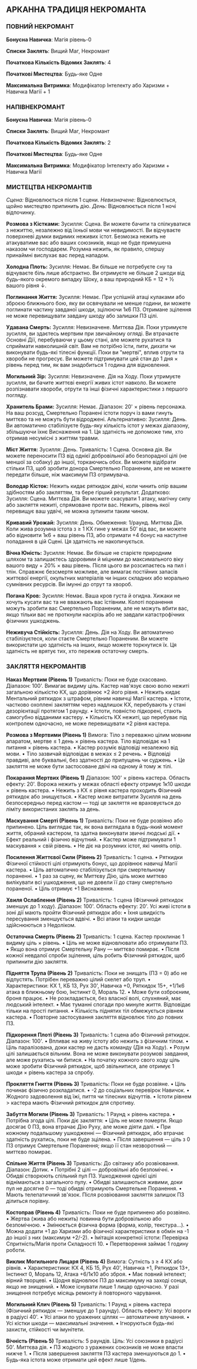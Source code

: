 ## АРКАННА ТРАДИЦІЯ НЕКРОМАНТА

### ПОВНИЙ НЕКРОМАНТ

**Бонусна Навичка**: Магія рівень-0

**Списки Заклять**: Вищий Маг, Некромант

**Початкова Кількість Відомих Заклять**: 4

**Початкові Мистецтва**: Будь-яке Одне

**Максимальна Витримка**: Модифікатор Інтелекту або Харизми + Навичка Магії + 1

### НАПІВНЕКРОМАНТ

**Бонусна Навичка**: Магія рівень-0

**Списки Заклять**: Вищий Маг, Некромант

**Початкова Кількість Відомих Заклять**: 2

**Початкові Мистецтва**: Будь-яке Одне

**Максимальна Витримка**: Модифікатор Інтелекту або Харизми + Навичка Магії

### МИСТЕЦТВА НЕКРОМАНТІВ

*Сцена:* Відновлюється після 1 сцени.
*Невизначене:* Відновлюється, щойно мистецтво припинить дію.
*День:* Відновлюється після 1 ночі відпочинку.

**Розмова з Кістками:**
Зусилля: Сцена.
Ви можете бачити та спілкуватися з нежиттю, незалежно від їхньої мови чи невидимості. Ви відчуваєте поверхневі думки видимих неживих істот. Безмозка нежить не атакуватиме вас або ваших союзників, якщо не буде примушена наказом чи господарем. Розумна нежить, як правило, спершу принаймні вислухає вас перед нападом.

**Холодна Плоть:**
Зусилля: Немає.
Ви більше не потребуєте сну та відчуваєте біль лише абстрактно. Ви отримуєте не більше 2 шкоди від будь-якого окремого випадку Шоку, а ваш природний КБ = 12 + ½ вашого рівня ↓.

**Поглинання Життя:**
Зусилля: Немає.
При успішній атаці кулаками або зброєю ближнього бою, яку ви освячували не менше години, ви можете поглинати частину завданої шкоди, зцілюючи 1к6 ПЗ. Отримане зцілення не може перевищувати завдану шкоду або залишки ПЗ цілі.

**Удавана Смерть:**
Зусилля: Невизначене.
Миттєва Дія.
Поки утримуєте зусилля, ви здаєтесь мертвим при звичайному огляді. Ви втрачаєте Основні Дії, перебуваючи у цьому стані, але можете рухатися та сприймати навколишній світ. Вам не потрібно їсти, пити, дихати чи виконувати будь-які тілесні функції. Поки ви "мертві", вплив отрути та хвороби не прогресує. Ви можете підтримувати цей стан до 1 дня × рівень перед тим, як вам знадобиться 1 година для відновлення.

**Могильний Зір:**
Зусилля: Невизначене.
Дія на Ходу.
Поки утримуєте зусилля, ви бачите життєві енергії живих істот навколо. Ви можете розпізнавати хвороби, отрути та інші фізичні характеристики з першого погляду.

**Хранитель Брами:**
Зусилля: Немає.
Діапазон: 20' × рівень персонажа.
На ваш розсуд, Смертельно Поранені істоти поруч із вами гинуть миттєво та не можуть бути відроджені.
Альтернативно: Зусилля: День. Ви автоматично стабілізуєте будь-яку кількість істот у межах діапазону, збільшуючи їхнє Виснаження на 1. Ця здатність не допоможе тим, хто отримав несумісні з життям травми.

**Міст Життя:**
Зусилля: День.
Тривалість: 1 Сцена.
Основна дія.
Ви можете переносити ПЗ від однієї добровільної або безпорадної цілі (не меншої за собаку) до іншої, торкаючись обох. Ви можете відібрати стільки ПЗ, щоб зробити донора Смертельно Пораненим, але не можете передати більше, ніж максимум ПЗ отримувача.

**Володар Кісток:**
Нежить кидає ряткидок двічі, коли чинить опір вашим здібностям або закляттям, та бере гірший результат.
Додатково: Зусилля: Сцена. Миттєва Дія. Ви можете скасувати 1 атаку, магічну силу або закляття нежиті, спрямоване проти вас. Нежить, рівень якої перевищує ваш удвічі, не можна зупинити таким чином.

**Кривавий Урожай:**
Зусилля: День.
Обмеження: 1/раунд.
Миттєва Дія.
Коли жива розумна істота з ≥ 1 КХ гине у межах 50' від вас, ви можете або відновити 1к6 + ваш рівень ПЗ, або отримати +4 бонус на наступне попадання в цій Сцені. Ця здатність не накопичується.

**Вічна Юність:**
Зусилля: Немає.
Ви більше не старієте природним шляхом та залишаєтесь здоровими й міцними до максимального віку вашого виду + 20% × ваш рівень. Після цього ви розсипаєтесь на пил і тлін. Справжнє безсмертя можливе, але вимагає постійних запасів життєвої енергії, окультних матеріалів чи інших складних або морально сумнівних ресурсів. Ви імунні до отрут та хвороб.

**Погана Кров:**
Зусилля: Немає.
Ваша кров густа й огидна. Хижаки не хочуть кусати вас та не вважають вас їстівним. Колоті поранення можуть зробити вас Смертельно Пораненим, але не можуть вбити вас, якщо тільки вас не проткнули наскрізь або не завдали катастрофічних фізичних ушкоджень.

**Неживуча Стійкість:**
Зусилля: День.
Дія на Ходу.
Ви автоматично стабілізуєтеся, коли стаєте Смертельно Пораненим. Ви можете використати цю здатність на інших, якщо можете торкнутися їх. Ця здатність не врятує тих, хто пережив остаточну смерть.

### ЗАКЛЯТТЯ НЕКРОМАНТІВ

**Наказ Мертвим (Рівень 1)**
Тривалість: Поки не буде скасовано.
Діапазон: 100'.
Вимагає видиму ціль.
Кастер нав'язує свою волю нежиті загальною кількістю КХ, що дорівнює ×2 його рівня.
• Нежить кидає Ментальний ряткидок з штрафом, рівним навичці Магії кастера.
• Істоти, частково охоплені закляттям через надлишок КХ, перебувають у стані дезорієнтації протягом 1 раунду.
• Істоти, повністю підкорені, стають самогубно відданими кастеру.
• Кількість КХ нежиті, що перебуває під контролем одночасно, не може перевищувати ×2 рівня кастера.

**Розмова з Мертвими (Рівень 1)**
Вимога: Тіло з переважно цілим мовним апаратом, мертве ≤ 1 день × рівень кастера.
Тіло відповідає на 1 питання × рівень кастера.
• Кастер розуміє відповіді незалежно від мови.
• Тіло зазвичай відповідає в межах ≤ 2 речень.
• Відповіді правдиві, але буквальні, без здатності до припущень чи суджень.
• Це закляття не може бути застосоване двічі на одному й тому ж тілі.

**Покарання Мертвих (Рівень 1)**
Діапазон: 100' × рівень кастера.
Область ефекту: 20'.
Ворожа нежить у межах області ефекту отримує 1к10 шкоди × рівень кастера.
• Нежить з КХ ≤ рівня кастера проходить Фізичний ряткидок або знищується.
• Кастер може витратити Зусилля на день безпосередньо перед кастом — тоді це закляття не враховується до ліміту використаних заклять за день.

**Маскування Смерті (Рівень 1)**
Тривалість: Поки не буде розвіяно або припинено.
Ціль виглядає так, як вона виглядала в будь-який момент життя, обраний кастером, та здатна виконувати звичні людські дії.
• Ефект реальний і фізично відчутний.
• Кастер може підтримувати 1 маскування × свій рівень.
• Не діє на розумних істот, які чинять опір.

**Посилення Життєвої Сили (Рівень 2)**
Тривалість: 1 сцена.
• Ряткидки Фізичної стійкості цілі отримують бонус, що дорівнює навичці Магії кастера.
• Ціль автоматично стабілізується при смертельному пораненні.
• 1 раз за сцену, як Миттєву Дію, ціль може миттєво вилікувати всі ушкодження, що не довели її до стану смертельно пораненої.
• Ціль отримує +1 Виснаження.

**Хвиля Ослаблення (Рівень 2)**
Тривалість: 1 сцена (Фізичний ряткидок зменшує до 1 ходу).
Діапазон: 100'.
Область ефекту: 20'.
Усі живі істоти в зоні дії мають пройти Фізичний ряткидок або:
• Їхня швидкість пересування зменшується вдвічі.
• Всі атаки та кидки шкоди здійснюються з Недоліком.

**Остаточна Смерть (Рівень 2)**
Тривалість: 1 сцена.
Кастер проклинає 1 видиму ціль × рівень.
• Ціль не може відновлювати або отримувати ПЗ.
• Якщо вона отримує Смертельну Рану — миттєво помирає.
• Після кожної невдалої спроби зцілення, ціль робить Фізичний ряткидок, щоб припинити дію закляття.

**Підняття Трупа (Рівень 2)**
Тривалість: Поки не знищать (ПЗ = 0) або не відпустять.
Потрібен переважно цілий скелет або труп.
• Характеристики: КХ 1, КБ 13, Рух 30', Навичка +0, Ряткидок 15+, +1/1к6 атака в ближньому бою, Інстинкт 0, Мораль 12.
• Може бути озброєним, броня працює.
• Не розкладається, без власної волі, слухняний, має людський інтелект.
• Має туманні спогади про минуле життя. Відповідає тільки на прості питання.
• Кількість піднятих тіл обмежується рівнем кастера.
• Повторне застосування закляття відновлює тіло до повних ПЗ.

**Підкорення Плоті (Рівень 3)**
Тривалість: 1 сцена або Фізичний ряткидок.
Діапазон: 100'.
• Впливає на живу істоту або нежить з фізичним тілом.
• Ціль паралізована, доки кастер не дасть команду (Дія на Ходу).
• Розум цілі залишається вільним. Вона не може виконувати розумові завдання, але може рухатись чи битися.
• На початку кожного свого ходу ціль може зробити Фізичний ряткидок, щоб звільнитися, але отримує 1 шкоди × рівень кастера за спробу.

**Прокляття Гниття (Рівень 3)**
Тривалість: Поки не буде розвіяне.
• Ціль починає фізично розкладатися.
• -2 до соціальних перевірок Навичок.
• Жодного задоволення від їжі, пиття чи тілесних відчуттів.
• Істоти рівнем > кастера мають Фізичний ряткидок для спротиву.

**Забуття Могили (Рівень 3)**
Тривалість: 1 Раунд × рівень кастера.
• Потрібна згода цілі. Поки діє закляття:
• Ціль не може померти. Якщо досягає 0 ПЗ, вона втрачає Дію Руху, але може діяти далі.
• При кожному подальшому ушкодженні — Фізичний ряткидок, або втрачає здатність рухатись, поки не буде зцілена.
• Після завершення — ціль з 0 ПЗ отримує Смертельне Поранення; якщо її стан незворотний — миттєво помирає.

**Спільне Життя (Рівень 3)**
Тривалість: До світанку або розвіювання.
Діапазон: Дотик.
• Потрібні 2 цілі — добровільні або безпомічні.
• Обидві створюють спільний пул ПЗ. Ушкодження однієї цілі віднімаються з загального пулу.
• Обидві залишаються живими, доки пул не досягне 0 — тоді обидві отримують Смертельне Поранення.
• Мають телепатичний зв'язок. Після розвіювання закляття залишок ПЗ ділиться порівну.

**Костоправ (Рівень 4)**
Тривалість: Поки не буде припинено або розвіяно.
• Жертва (жива або нежить) повинна бути добровільною або безпомічною.
• Змінюється фізична форма (форма, колір, текстура…).
• Можна додати +1 до Харизми або фізичної характеристики в обмін на -1 до іншої з них (максимум +2/-2).
• Імітація конкретної істоти: Перевірка Спритність/Магія проти Складності 10.
• Перетворення займає 1 годину роботи.

**Виклик Могильного Лицаря (Рівень 4)**
Вимога: Сутність з ≥ 4 КХ або рівнів.
• Характеристики: КХ 4, КБ 15, Рух 40', Навичка +1, Ряткидок 13+, Інстинкт 0, Мораль 12, Атака +6/1к10 або зброя.
• Має повний інтелект; вірний творцеві.
• Щодня відновлює ПЗ до максимуму на заході сонця, якщо не знищений.
• Може існувати лише 1 лицар одночасно. У разі знищення потребує місяць ремонту й повторного чарування.

**Могильний Клич (Рівень 5)**
Тривалість: 1 Раунд × рівень кастера (Фізичний ряткидок — зменшує до 1 раунду).
Область ефекту: Усі вороги в радіусі 40'.
• Усі атаки по уражених ціллях — автоматичне влучання.
• Усі кістки шкоди — максимальні значення.
• Ігноруються будь-які захисти, стійкості чи імунітети.

**Вічність (Рівень 5)**
Тривалість: 5 раундів.
Ціль: Усі союзники в радіусі 50'.
Миттєва дія.
• ПЗ жодного з уражених союзників не може впасти нижче 1.
• Після завершення закляття ПЗ кастера зменшуються до 1.
• Будь-яка істота може отримати цей ефект лише 1/день.
